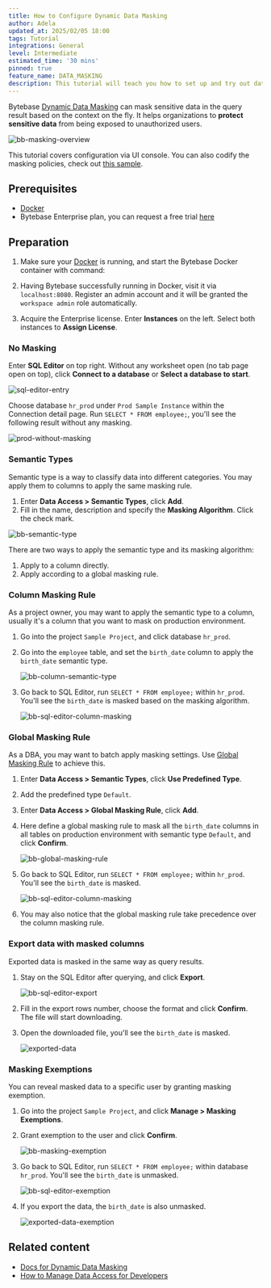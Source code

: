 ```yaml
---
title: How to Configure Dynamic Data Masking
author: Adela
updated_at: 2025/02/05 18:00
tags: Tutorial
integrations: General
level: Intermediate
estimated_time: '30 mins'
pinned: true
feature_name: DATA_MASKING
description: This tutorial will teach you how to set up and try out data masking in Bytebase.
---
```


Bytebase [Dynamic Data Masking](/docs/security/data-masking/overview/) can mask sensitive data in
the query result based on the context on the fly. It helps organizations to **protect sensitive data**
from being exposed to unauthorized users.

![bb-masking-overview](/content/docs/security/data-masking/bb-masking-overview.webp)

<HintBlock type="info">

This tutorial covers configuration via UI console. You can also codify the masking policies, check
out [this sample](https://github.com/bytebase/database-security-github-actions-example/tree/main/masking).

</HintBlock>

## Prerequisites

- [Docker](https://www.docker.com/)
- Bytebase Enterprise plan, you can request a free trial [here](/contact-us/)

## Preparation

1. Make sure your [Docker](https://www.docker.com/) is running, and start the Bytebase Docker container with command:

   <IncludeBlock url="/docs/get-started/install/terminal-docker-run-volume"></IncludeBlock>

1. Having Bytebase successfully running in Docker, visit it via `localhost:8080`. Register an admin account and it will be granted the `workspace admin` role automatically.

1. Acquire the Enterprise license. Enter **Instances** on the left. Select both instances to **Assign License**.

### No Masking

Enter **SQL Editor** on top right. Without any worksheet open (no tab page open on top), click **Connect to a database** or **Select a database to start**.

![sql-editor-entry](/content/docs/tutorials/data-masking/sql-editor-entry.webp)

Choose database `hr_prod` under `Prod Sample Instance` within the Connection detail page. Run `SELECT * FROM employee;`, you'll see the following result without any masking.

![prod-without-masking](/content/docs/tutorials/data-masking/prod-without-masking.webp)

### Semantic Types

Semantic type is a way to classify data into different categories. You may apply them to columns to apply the same masking rule.

1. Enter **Data Access > Semantic Types**, click **Add**.
1. Fill in the name, description and specify the **Masking Algorithm**. Click the check mark.

![bb-semantic-type](/content/docs/tutorials/data-masking/bb-semantic-type.webp)

There are two ways to apply the semantic type and its masking algorithm:

1. Apply to a column directly.
2. Apply according to a global masking rule.

### Column Masking Rule

As a project owner, you may want to apply the semantic type to a column, usually it's a column that you want to mask on production environment.

1. Go into the project `Sample Project`, and click database `hr_prod`.

1. Go into the `employee` table, and set the `birth_date` column to apply the `birth_date` semantic type.

   ![bb-column-semantic-type](/content/docs/tutorials/data-masking/bb-column-semantic-type.webp)

1. Go back to SQL Editor, run `SELECT * FROM employee;` within `hr_prod`. You'll see the `birth_date` is masked based on the masking algorithm.

   ![bb-sql-editor-column-masking](/content/docs/tutorials/data-masking/bb-sql-editor-column-masking.webp)

### Global Masking Rule

As a DBA, you may want to batch apply masking settings. Use [Global Masking Rule](/docs/security/data-masking/global-masking-rule/) to achieve this.

1. Enter **Data Access > Semantic Types**, click **Use Predefined Type**.
1. Add the predefined type `Default`.
1. Enter **Data Access > Global Masking Rule**, click **Add**.
1. Here define a global masking rule to mask all the `birth_date` columns in all tables on production environment with semantic type `Default`, and click **Confirm**.

   ![bb-global-masking-rule](/content/docs/tutorials/data-masking/bb-global-masking-rule.webp)

1. Go back to SQL Editor, run `SELECT * FROM employee;` within `hr_prod`. You'll see the `birth_date` is masked.

   ![bb-sql-editor-column-masking](/content/docs/tutorials/data-masking/bb-sql-editor-column-masking.webp)

1. You may also notice that the global masking rule take precedence over the column masking rule.

### Export data with masked columns

Exported data is masked in the same way as query results.

1. Stay on the SQL Editor after querying, and click **Export**.

   ![bb-sql-editor-export](/content/docs/tutorials/data-masking/bb-sql-editor-export.webp)

1. Fill in the export rows number, choose the format and click **Confirm**. The file will start downloading.

1. Open the downloaded file, you'll see the `birth_date` is masked.

   ![exported-data](/content/docs/tutorials/data-masking/exported-data.webp)

### Masking Exemptions

You can reveal masked data to a specific user by granting masking exemption.

1. Go into the project `Sample Project`, and click **Manage > Masking Exemptions**.
1. Grant exemption to the user and click **Confirm**.

   ![bb-masking-exemption](/content/docs/tutorials/data-masking/bb-masking-exemption.webp)

1. Go back to SQL Editor, run `SELECT * FROM employee;` within database `hr_prod`. You'll see the `birth_date` is unmasked.

   ![bb-sql-editor-exemption](/content/docs/tutorials/data-masking/bb-sql-editor-exemption.webp)

1. If you export the data, the `birth_date` is also unmasked.

   ![exported-data-exemption](/content/docs/tutorials/data-masking/exported-data-exemption.webp)

## Related content

- [Docs for Dynamic Data Masking](/docs/security/data-masking/overview/)
- [How to Manage Data Access for Developers](/docs/tutorials/how-to-manage-data-access-for-developers/)
